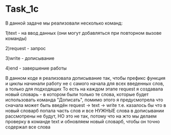 # Task_1c
В данной задаче мы реализовали несколько команд:

1)text - на ввод данных (они могут добавляться при повторном вызове команды)

2)request - запрос

3)write - дописывание

4)end - завершение работы

В данном коде я реализовала дописывание так, чтобы префикс функция и циклы начинали работу не с самого начала для всех введенных слов, а только для подходящих
То есть на каждом этапе request я создавала новый словарь - в котором были только те слова, которые будет использовать команда "Дописать", помимо этого я предусмотрела что сначала может быть введён request -> text -> write
т.е. казалось бы что в новый словарб попала часть слов и все НУЖНЫЕ слова в дописывании рассмотрены не будут, НО это не так, потому что на жто мы делаем проверку в команде text и обновляем новый словарб, чтобы он точно содержал все слова


